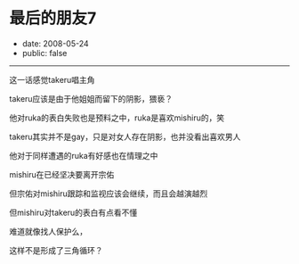 # 最后的朋友7

- date: 2008-05-24
- public: false

--------------------------


这一话感觉takeru唱主角

takeru应该是由于他姐姐而留下的阴影，猥亵？

他对ruka的表白失败也是预料之中，ruka是喜欢mishiru的，笑

takeru其实并不是gay，只是对女人存在阴影，也并没看出喜欢男人

他对于同样遭遇的ruka有好感也在情理之中

mishiru在已经坚决要离开宗佑

但宗佑对mishiru跟踪和监视应该会继续，而且会越演越烈

但mishiru对takeru的表白有点看不懂

难道就像找人保护么，

这样不是形成了三角循环？
